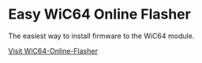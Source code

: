 # Easy WiC64 Online Flasher

The easiest way to install firmware to the WiC64 module.

[Visit WiC64-Online-Flasher](https://wic64-team.github.io/online-flasher)
